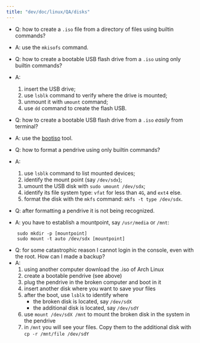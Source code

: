 ```yaml
---
title: "dev/doc/linux/QA/disks"
---
```


* Q: how to create a `.iso` file from a directory of files using builtin commands?
* A: use the `mkisofs` command.

* Q: how to create a bootable USB flash drive from a `.iso` using only builtin commands?
* A: 
    1. insert the USB drive;
    2. use `lsblk` command to verify where the drive is mounted;
    3. unmount it with `umount` command;
    4. use `dd` command to create the flash USB.

* Q: how to create a bootable USB flash drive from a `.iso` *easily* from terminal?
* A: use the [bootiso](https://github.com/jsamr/bootiso) tool.

* Q: how to format a pendrive using only builtin commands?
* A: 
    1. use `lsblk` command to list mounted devices;
    2. identify the mount point (say `/dev/sdx`);
    3. umount the USB disk with `sudo umount /dev/sdx`;
    4. identify its file system type: `vfat` for less than `4G`, and `ext4` else.
    5. format the disk  with the `mkfs` command: `mkfs -t type /dev/sdx`.

* Q: after formatting a pendrive it is not being recognized.
* A: you have to establish a mountpoint, say `/usr/media` or `/mnt`:
```
    sudo mkdir -p [mountpoint]
    sudo mount -t auto /dev/sdx [mountpoint]
```

* Q: for some catastrophic reason I cannot login in the console, even with the root. How can I made a backup?
* A: 
    1. using another computer download the .iso of Arch Linux
    2. create a bootable pendrive (see above)
    3. plug the pendrive in the broken computer and boot in it
    4. insert another disk where you want to save your files
    5. after the boot, use `lsblk` to identify where
        * the broken disk is located, say `/dev/sdX`
        * the additional disk is located, say `/dev/sdY`
    6. use `mount /dev/sdX /mnt` to mount the broken disk in the system in the pendrive
    7. in `/mnt` you will see your files. Copy them to the additional disk with `cp -r /mnt/file /dev/sdY`
